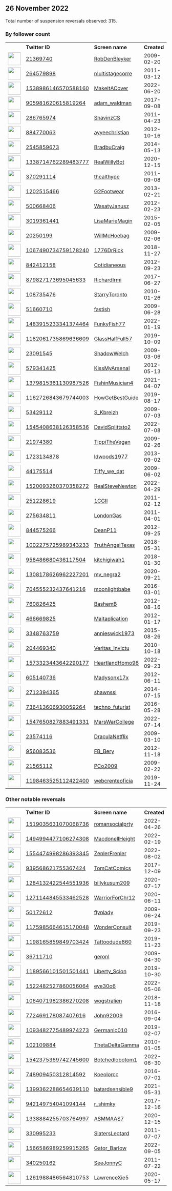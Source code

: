 
## 26 November 2022
Total number of suspension reversals observed: 315.

### By follower count
<table><tr><th></th><th align="left">Twitter ID</th><th align="left">Screen name</th>
<th align="left">Created</th><th align="left">Status</th><th align="left">Suspended</th><th align="left">Followers</th>
<tr><td><a href="https://pbs.twimg.com/profile_images/1651339334673416193/qsEiqNtB_normal.jpg"><img src="https://pbs.twimg.com/profile_images/1651339334673416193/qsEiqNtB_normal.jpg" width="40px" height="40px" align="center"/></a></td><td><a href="https://twitter.com/intent/user?user_id=21369740">21369740</a></td><td><a href="https://twitter.com/RobDenBleyker">RobDenBleyker</a></td><td>2009-02-20</td><td align="center"></td><td>2022-11-24</td><td>222378</td></tr>
<tr><td><a href="https://pbs.twimg.com/profile_images/642754901362241538/yITVsJ3I_normal.jpg"><img src="https://pbs.twimg.com/profile_images/642754901362241538/yITVsJ3I_normal.jpg" width="40px" height="40px" align="center"/></a></td><td><a href="https://twitter.com/intent/user?user_id=264579898">264579898</a></td><td><a href="https://twitter.com/multistagecorre">multistagecorre</a></td><td>2011-03-12</td><td align="center"></td><td></td><td>67119</td></tr>
<tr><td><a href="https://pbs.twimg.com/profile_images/1607789415308328960/5DtPoFB3_normal.jpg"><img src="https://pbs.twimg.com/profile_images/1607789415308328960/5DtPoFB3_normal.jpg" width="40px" height="40px" align="center"/></a></td><td><a href="https://twitter.com/intent/user?user_id=1538986146570588160">1538986146570588160</a></td><td><a href="https://twitter.com/MakeItACover">MakeItACover</a></td><td>2022-06-20</td><td align="center"></td><td>2022-11-22</td><td>53989</td></tr>
<tr><td><a href="https://pbs.twimg.com/profile_images/1286554352161873921/d2r_AoT5_normal.jpg"><img src="https://pbs.twimg.com/profile_images/1286554352161873921/d2r_AoT5_normal.jpg" width="40px" height="40px" align="center"/></a></td><td><a href="https://twitter.com/intent/user?user_id=905981620615819264">905981620615819264</a></td><td><a href="https://twitter.com/adam_waldman">adam_waldman</a></td><td>2017-09-08</td><td align="center"></td><td></td><td>39675</td></tr>
<tr><td><a href="https://pbs.twimg.com/profile_images/1407683022346985476/BQVv-6MQ_normal.jpg"><img src="https://pbs.twimg.com/profile_images/1407683022346985476/BQVv-6MQ_normal.jpg" width="40px" height="40px" align="center"/></a></td><td><a href="https://twitter.com/intent/user?user_id=286765974">286765974</a></td><td><a href="https://twitter.com/ShavinzCS">ShavinzCS</a></td><td>2011-04-23</td><td align="center"></td><td></td><td>33794</td></tr>
<tr><td><a href="https://pbs.twimg.com/profile_images/1599333874886012930/SC_J5Z4G_normal.jpg"><img src="https://pbs.twimg.com/profile_images/1599333874886012930/SC_J5Z4G_normal.jpg" width="40px" height="40px" align="center"/></a></td><td><a href="https://twitter.com/intent/user?user_id=884770063">884770063</a></td><td><a href="https://twitter.com/ayyeechristian">ayyeechristian</a></td><td>2012-10-16</td><td align="center"></td><td></td><td>33226</td></tr>
<tr><td><a href="https://pbs.twimg.com/profile_images/1199182316029001729/xKv8KGLx_normal.jpg"><img src="https://pbs.twimg.com/profile_images/1199182316029001729/xKv8KGLx_normal.jpg" width="40px" height="40px" align="center"/></a></td><td><a href="https://twitter.com/intent/user?user_id=2545859673">2545859673</a></td><td><a href="https://twitter.com/BradbuCraig">BradbuCraig</a></td><td>2014-05-13</td><td align="center"></td><td></td><td>17314</td></tr>
<tr><td><a href="https://pbs.twimg.com/profile_images/1596139447069949954/cpDZN87D_normal.jpg"><img src="https://pbs.twimg.com/profile_images/1596139447069949954/cpDZN87D_normal.jpg" width="40px" height="40px" align="center"/></a></td><td><a href="https://twitter.com/intent/user?user_id=1338714762289483777">1338714762289483777</a></td><td><a href="https://twitter.com/RealWillyBot">RealWillyBot</a></td><td>2020-12-15</td><td align="center"></td><td>2022-11-07</td><td>14739</td></tr>
<tr><td><a href="https://pbs.twimg.com/profile_images/703296603222724609/caOq2IRz_normal.jpg"><img src="https://pbs.twimg.com/profile_images/703296603222724609/caOq2IRz_normal.jpg" width="40px" height="40px" align="center"/></a></td><td><a href="https://twitter.com/intent/user?user_id=370291114">370291114</a></td><td><a href="https://twitter.com/thealthype">thealthype</a></td><td>2011-09-08</td><td align="center"></td><td></td><td>13637</td></tr>
<tr><td><a href="https://pbs.twimg.com/profile_images/1484628385074532353/9yl57qLi_normal.jpg"><img src="https://pbs.twimg.com/profile_images/1484628385074532353/9yl57qLi_normal.jpg" width="40px" height="40px" align="center"/></a></td><td><a href="https://twitter.com/intent/user?user_id=1202515466">1202515466</a></td><td><a href="https://twitter.com/G2Footwear">G2Footwear</a></td><td>2013-02-21</td><td align="center"></td><td>2022-10-28</td><td>13489</td></tr>
<tr><td><a href="https://pbs.twimg.com/profile_images/1340726018219388935/j79Tn6iF_normal.jpg"><img src="https://pbs.twimg.com/profile_images/1340726018219388935/j79Tn6iF_normal.jpg" width="40px" height="40px" align="center"/></a></td><td><a href="https://twitter.com/intent/user?user_id=500668406">500668406</a></td><td><a href="https://twitter.com/WasatyJanusz">WasatyJanusz</a></td><td>2012-02-23</td><td align="center"></td><td>2022-08-19</td><td>9506</td></tr>
<tr><td><a href="https://pbs.twimg.com/profile_images/1596626722681749506/KLEyJuHa_normal.jpg"><img src="https://pbs.twimg.com/profile_images/1596626722681749506/KLEyJuHa_normal.jpg" width="40px" height="40px" align="center"/></a></td><td><a href="https://twitter.com/intent/user?user_id=3019361441">3019361441</a></td><td><a href="https://twitter.com/LisaMarieMagin">LisaMarieMagin</a></td><td>2015-02-05</td><td align="center"></td><td></td><td>9447</td></tr>
<tr><td><a href="https://pbs.twimg.com/profile_images/914541141680369664/d2M5K_Z7_normal.jpg"><img src="https://pbs.twimg.com/profile_images/914541141680369664/d2M5K_Z7_normal.jpg" width="40px" height="40px" align="center"/></a></td><td><a href="https://twitter.com/intent/user?user_id=20250199">20250199</a></td><td><a href="https://twitter.com/WillMcHoebag">WillMcHoebag</a></td><td>2009-02-06</td><td align="center">👋</td><td></td><td>9127</td></tr>
<tr><td><a href="https://pbs.twimg.com/profile_images/1103071536712433664/AwZpJA4D_normal.jpg"><img src="https://pbs.twimg.com/profile_images/1103071536712433664/AwZpJA4D_normal.jpg" width="40px" height="40px" align="center"/></a></td><td><a href="https://twitter.com/intent/user?user_id=1067490734759178240">1067490734759178240</a></td><td><a href="https://twitter.com/1776DrRick">1776DrRick</a></td><td>2018-11-27</td><td align="center"></td><td>2022-10-29</td><td>8708</td></tr>
<tr><td><a href="https://pbs.twimg.com/profile_images/1655265454397562880/KN6vDTKd_normal.jpg"><img src="https://pbs.twimg.com/profile_images/1655265454397562880/KN6vDTKd_normal.jpg" width="40px" height="40px" align="center"/></a></td><td><a href="https://twitter.com/intent/user?user_id=842412158">842412158</a></td><td><a href="https://twitter.com/Cotidianeous">Cotidianeous</a></td><td>2012-09-23</td><td align="center"></td><td></td><td>7989</td></tr>
<tr><td><a href="https://pbs.twimg.com/profile_images/1047202115888791553/O_saQ2A1_normal.jpg"><img src="https://pbs.twimg.com/profile_images/1047202115888791553/O_saQ2A1_normal.jpg" width="40px" height="40px" align="center"/></a></td><td><a href="https://twitter.com/intent/user?user_id=879827173695045633">879827173695045633</a></td><td><a href="https://twitter.com/RichardIrmi">RichardIrmi</a></td><td>2017-06-27</td><td align="center"></td><td></td><td>7334</td></tr>
<tr><td><a href="https://pbs.twimg.com/profile_images/1598316937196568576/5GpMtr3e_normal.jpg"><img src="https://pbs.twimg.com/profile_images/1598316937196568576/5GpMtr3e_normal.jpg" width="40px" height="40px" align="center"/></a></td><td><a href="https://twitter.com/intent/user?user_id=108735476">108735476</a></td><td><a href="https://twitter.com/StarryToronto">StarryToronto</a></td><td>2010-01-26</td><td align="center">🔒</td><td></td><td>7311</td></tr>
<tr><td><a href="https://pbs.twimg.com/profile_images/1642377382815318016/RupCklNI_normal.jpg"><img src="https://pbs.twimg.com/profile_images/1642377382815318016/RupCklNI_normal.jpg" width="40px" height="40px" align="center"/></a></td><td><a href="https://twitter.com/intent/user?user_id=51660710">51660710</a></td><td><a href="https://twitter.com/fastish">fastish</a></td><td>2009-06-28</td><td align="center"></td><td></td><td>6812</td></tr>
<tr><td><a href="https://pbs.twimg.com/profile_images/1659122723422113792/WwAIb4t4_normal.png"><img src="https://pbs.twimg.com/profile_images/1659122723422113792/WwAIb4t4_normal.png" width="40px" height="40px" align="center"/></a></td><td><a href="https://twitter.com/intent/user?user_id=1483915233341374464">1483915233341374464</a></td><td><a href="https://twitter.com/FunkyFish77">FunkyFish77</a></td><td>2022-01-19</td><td align="center"></td><td>2022-11-08</td><td>5368</td></tr>
<tr><td><a href="https://pbs.twimg.com/profile_images/1182281172346429440/Ue3hPL8W_normal.png"><img src="https://pbs.twimg.com/profile_images/1182281172346429440/Ue3hPL8W_normal.png" width="40px" height="40px" align="center"/></a></td><td><a href="https://twitter.com/intent/user?user_id=1182061735869636609">1182061735869636609</a></td><td><a href="https://twitter.com/GlassHalfFull57">GlassHalfFull57</a></td><td>2019-10-09</td><td align="center"></td><td>2022-10-29</td><td>5164</td></tr>
<tr><td><a href="https://pbs.twimg.com/profile_images/1331407769660919808/rSt8jlmr_normal.jpg"><img src="https://pbs.twimg.com/profile_images/1331407769660919808/rSt8jlmr_normal.jpg" width="40px" height="40px" align="center"/></a></td><td><a href="https://twitter.com/intent/user?user_id=23091545">23091545</a></td><td><a href="https://twitter.com/ShadowWelch">ShadowWelch</a></td><td>2009-03-06</td><td align="center"></td><td></td><td>4909</td></tr>
<tr><td><a href="https://pbs.twimg.com/profile_images/1607503563332222976/9heJBE9K_normal.jpg"><img src="https://pbs.twimg.com/profile_images/1607503563332222976/9heJBE9K_normal.jpg" width="40px" height="40px" align="center"/></a></td><td><a href="https://twitter.com/intent/user?user_id=579341425">579341425</a></td><td><a href="https://twitter.com/KissMyArsenaI">KissMyArsenaI</a></td><td>2012-05-13</td><td align="center"></td><td></td><td>4776</td></tr>
<tr><td><a href="https://pbs.twimg.com/profile_images/1379852481098883082/WK7smVxV_normal.jpg"><img src="https://pbs.twimg.com/profile_images/1379852481098883082/WK7smVxV_normal.jpg" width="40px" height="40px" align="center"/></a></td><td><a href="https://twitter.com/intent/user?user_id=1379815361130987526">1379815361130987526</a></td><td><a href="https://twitter.com/FishinMusician4">FishinMusician4</a></td><td>2021-04-07</td><td align="center"></td><td>2022-10-01</td><td>4619</td></tr>
<tr><td><a href="https://pbs.twimg.com/profile_images/1358890307195183108/47zDCjox_normal.jpg"><img src="https://pbs.twimg.com/profile_images/1358890307195183108/47zDCjox_normal.jpg" width="40px" height="40px" align="center"/></a></td><td><a href="https://twitter.com/intent/user?user_id=1162726843679744003">1162726843679744003</a></td><td><a href="https://twitter.com/HowGetBestGuide">HowGetBestGuide</a></td><td>2019-08-17</td><td align="center"></td><td>2022-10-28</td><td>4524</td></tr>
<tr><td><a href="https://pbs.twimg.com/profile_images/1239195833159102464/v76co4vv_normal.jpg"><img src="https://pbs.twimg.com/profile_images/1239195833159102464/v76co4vv_normal.jpg" width="40px" height="40px" align="center"/></a></td><td><a href="https://twitter.com/intent/user?user_id=53429112">53429112</a></td><td><a href="https://twitter.com/S_Kbreizh">S_Kbreizh</a></td><td>2009-07-03</td><td align="center"></td><td></td><td>4257</td></tr>
<tr><td><a href="https://pbs.twimg.com/profile_images/1545415175788011520/g2zu5Fg4_normal.jpg"><img src="https://pbs.twimg.com/profile_images/1545415175788011520/g2zu5Fg4_normal.jpg" width="40px" height="40px" align="center"/></a></td><td><a href="https://twitter.com/intent/user?user_id=1545408638126358536">1545408638126358536</a></td><td><a href="https://twitter.com/DavidSplittsto2">DavidSplittsto2</a></td><td>2022-07-08</td><td align="center"></td><td>2022-07-30</td><td>3795</td></tr>
<tr><td><a href="https://pbs.twimg.com/profile_images/1644577132285132801/ZBnINwAQ_normal.jpg"><img src="https://pbs.twimg.com/profile_images/1644577132285132801/ZBnINwAQ_normal.jpg" width="40px" height="40px" align="center"/></a></td><td><a href="https://twitter.com/intent/user?user_id=21974380">21974380</a></td><td><a href="https://twitter.com/TippiTheVegan">TippiTheVegan</a></td><td>2009-02-26</td><td align="center"></td><td></td><td>3759</td></tr>
<tr><td><a href="https://pbs.twimg.com/profile_images/1343179278414979073/nAOjn-ap_normal.jpg"><img src="https://pbs.twimg.com/profile_images/1343179278414979073/nAOjn-ap_normal.jpg" width="40px" height="40px" align="center"/></a></td><td><a href="https://twitter.com/intent/user?user_id=1723134878">1723134878</a></td><td><a href="https://twitter.com/ldwoods1977">ldwoods1977</a></td><td>2013-09-02</td><td align="center"></td><td>2022-10-29</td><td>3750</td></tr>
<tr><td><a href="https://pbs.twimg.com/profile_images/1655750412840976384/FW6eOmWQ_normal.jpg"><img src="https://pbs.twimg.com/profile_images/1655750412840976384/FW6eOmWQ_normal.jpg" width="40px" height="40px" align="center"/></a></td><td><a href="https://twitter.com/intent/user?user_id=44175514">44175514</a></td><td><a href="https://twitter.com/Tiffy_we_dat">Tiffy_we_dat</a></td><td>2009-06-02</td><td align="center"></td><td></td><td>3265</td></tr>
<tr><td><a href="https://pbs.twimg.com/profile_images/1639598162930180098/4uExXwP-_normal.jpg"><img src="https://pbs.twimg.com/profile_images/1639598162930180098/4uExXwP-_normal.jpg" width="40px" height="40px" align="center"/></a></td><td><a href="https://twitter.com/intent/user?user_id=1520093260370358272">1520093260370358272</a></td><td><a href="https://twitter.com/RealSteveNewton">RealSteveNewton</a></td><td>2022-04-29</td><td align="center"></td><td>2022-11-20</td><td>3223</td></tr>
<tr><td><a href="https://pbs.twimg.com/profile_images/1641961443615539200/IDUanid0_normal.jpg"><img src="https://pbs.twimg.com/profile_images/1641961443615539200/IDUanid0_normal.jpg" width="40px" height="40px" align="center"/></a></td><td><a href="https://twitter.com/intent/user?user_id=251228619">251228619</a></td><td><a href="https://twitter.com/1CGII">1CGII</a></td><td>2011-02-12</td><td align="center">🔒</td><td></td><td>3133</td></tr>
<tr><td><a href="https://pbs.twimg.com/profile_images/1660974918626942977/H7plxBRV_normal.jpg"><img src="https://pbs.twimg.com/profile_images/1660974918626942977/H7plxBRV_normal.jpg" width="40px" height="40px" align="center"/></a></td><td><a href="https://twitter.com/intent/user?user_id=275634811">275634811</a></td><td><a href="https://twitter.com/LondonGas">LondonGas</a></td><td>2011-04-01</td><td align="center"></td><td></td><td>3047</td></tr>
<tr><td><a href="https://pbs.twimg.com/profile_images/2904655543/79d7c7cc9cfd789477c1105aba100cf3_normal.jpeg"><img src="https://pbs.twimg.com/profile_images/2904655543/79d7c7cc9cfd789477c1105aba100cf3_normal.jpeg" width="40px" height="40px" align="center"/></a></td><td><a href="https://twitter.com/intent/user?user_id=844575266">844575266</a></td><td><a href="https://twitter.com/DeanP11">DeanP11</a></td><td>2012-09-25</td><td align="center"></td><td></td><td>2871</td></tr>
<tr><td><a href="https://pbs.twimg.com/profile_images/1008868816988672000/7b-VgP9-_normal.jpg"><img src="https://pbs.twimg.com/profile_images/1008868816988672000/7b-VgP9-_normal.jpg" width="40px" height="40px" align="center"/></a></td><td><a href="https://twitter.com/intent/user?user_id=1002275725989343233">1002275725989343233</a></td><td><a href="https://twitter.com/TruthAngelTexas">TruthAngelTexas</a></td><td>2018-05-31</td><td align="center"></td><td>2022-10-29</td><td>2709</td></tr>
<tr><td><a href="https://pbs.twimg.com/profile_images/1651711202085445632/N746MboE_normal.jpg"><img src="https://pbs.twimg.com/profile_images/1651711202085445632/N746MboE_normal.jpg" width="40px" height="40px" align="center"/></a></td><td><a href="https://twitter.com/intent/user?user_id=958486680436117504">958486680436117504</a></td><td><a href="https://twitter.com/kitchigiwah1">kitchigiwah1</a></td><td>2018-01-30</td><td align="center"></td><td></td><td>2694</td></tr>
<tr><td><a href="https://pbs.twimg.com/profile_images/1565200216176967681/u0KD-rtq_normal.jpg"><img src="https://pbs.twimg.com/profile_images/1565200216176967681/u0KD-rtq_normal.jpg" width="40px" height="40px" align="center"/></a></td><td><a href="https://twitter.com/intent/user?user_id=1308178626962227201">1308178626962227201</a></td><td><a href="https://twitter.com/mv_negra2">mv_negra2</a></td><td>2020-09-21</td><td align="center"></td><td>2022-11-05</td><td>2334</td></tr>
<tr><td><a href="https://pbs.twimg.com/profile_images/1596946230965420032/3IQR4tCU_normal.jpg"><img src="https://pbs.twimg.com/profile_images/1596946230965420032/3IQR4tCU_normal.jpg" width="40px" height="40px" align="center"/></a></td><td><a href="https://twitter.com/intent/user?user_id=704555232437641216">704555232437641216</a></td><td><a href="https://twitter.com/moonIightbabe">moonIightbabe</a></td><td>2016-03-01</td><td align="center">🔒</td><td></td><td>2291</td></tr>
<tr><td><a href="https://pbs.twimg.com/profile_images/822400330285641728/2WmudIuu_normal.jpg"><img src="https://pbs.twimg.com/profile_images/822400330285641728/2WmudIuu_normal.jpg" width="40px" height="40px" align="center"/></a></td><td><a href="https://twitter.com/intent/user?user_id=760826425">760826425</a></td><td><a href="https://twitter.com/BashemB">BashemB</a></td><td>2012-08-16</td><td align="center"></td><td></td><td>2274</td></tr>
<tr><td><a href="https://pbs.twimg.com/profile_images/1118906915793227777/fEfv8vzP_normal.png"><img src="https://pbs.twimg.com/profile_images/1118906915793227777/fEfv8vzP_normal.png" width="40px" height="40px" align="center"/></a></td><td><a href="https://twitter.com/intent/user?user_id=466669825">466669825</a></td><td><a href="https://twitter.com/Maltaplication">Maltaplication</a></td><td>2012-01-17</td><td align="center"></td><td></td><td>2205</td></tr>
<tr><td><a href="https://pbs.twimg.com/profile_images/966828502183022594/eXH3m3iV_normal.jpg"><img src="https://pbs.twimg.com/profile_images/966828502183022594/eXH3m3iV_normal.jpg" width="40px" height="40px" align="center"/></a></td><td><a href="https://twitter.com/intent/user?user_id=3348763759">3348763759</a></td><td><a href="https://twitter.com/annieswick1973">annieswick1973</a></td><td>2015-08-26</td><td align="center"></td><td></td><td>2095</td></tr>
<tr><td><a href="https://pbs.twimg.com/profile_images/1600186647794032640/r4q8NCUW_normal.jpg"><img src="https://pbs.twimg.com/profile_images/1600186647794032640/r4q8NCUW_normal.jpg" width="40px" height="40px" align="center"/></a></td><td><a href="https://twitter.com/intent/user?user_id=204469340">204469340</a></td><td><a href="https://twitter.com/Veritas_Invictu">Veritas_Invictu</a></td><td>2010-10-18</td><td align="center"></td><td></td><td>1994</td></tr>
<tr><td><a href="https://pbs.twimg.com/profile_images/1573858803723997185/VIisJB6l_normal.jpg"><img src="https://pbs.twimg.com/profile_images/1573858803723997185/VIisJB6l_normal.jpg" width="40px" height="40px" align="center"/></a></td><td><a href="https://twitter.com/intent/user?user_id=1573323443642290177">1573323443642290177</a></td><td><a href="https://twitter.com/HeartlandHomo96">HeartlandHomo96</a></td><td>2022-09-23</td><td align="center">🚫</td><td>2022-11-02</td><td>1885</td></tr>
<tr><td><a href="https://pbs.twimg.com/profile_images/1082547735281184768/tUcJFq81_normal.jpg"><img src="https://pbs.twimg.com/profile_images/1082547735281184768/tUcJFq81_normal.jpg" width="40px" height="40px" align="center"/></a></td><td><a href="https://twitter.com/intent/user?user_id=605140736">605140736</a></td><td><a href="https://twitter.com/Madysonx17x">Madysonx17x</a></td><td>2012-06-11</td><td align="center"></td><td></td><td>1842</td></tr>
<tr><td><a href="https://pbs.twimg.com/profile_images/1602114637050290176/Wy3He8-j_normal.jpg"><img src="https://pbs.twimg.com/profile_images/1602114637050290176/Wy3He8-j_normal.jpg" width="40px" height="40px" align="center"/></a></td><td><a href="https://twitter.com/intent/user?user_id=2712394365">2712394365</a></td><td><a href="https://twitter.com/shawnssi">shawnssi</a></td><td>2014-07-15</td><td align="center"></td><td></td><td>1767</td></tr>
<tr><td><a href="https://pbs.twimg.com/profile_images/977195412338692097/lky0ioWm_normal.jpg"><img src="https://pbs.twimg.com/profile_images/977195412338692097/lky0ioWm_normal.jpg" width="40px" height="40px" align="center"/></a></td><td><a href="https://twitter.com/intent/user?user_id=736413606930059264">736413606930059264</a></td><td><a href="https://twitter.com/techno_futurist">techno_futurist</a></td><td>2016-05-28</td><td align="center"></td><td></td><td>1763</td></tr>
<tr><td><a href="https://pbs.twimg.com/profile_images/1618014593275826176/3D4KObZy_normal.jpg"><img src="https://pbs.twimg.com/profile_images/1618014593275826176/3D4KObZy_normal.jpg" width="40px" height="40px" align="center"/></a></td><td><a href="https://twitter.com/intent/user?user_id=1547650827883491331">1547650827883491331</a></td><td><a href="https://twitter.com/MarsWarCollege">MarsWarCollege</a></td><td>2022-07-14</td><td align="center"></td><td>2022-11-22</td><td>1761</td></tr>
<tr><td><a href="https://pbs.twimg.com/profile_images/1609499305521606657/Y_ViqVF-_normal.jpg"><img src="https://pbs.twimg.com/profile_images/1609499305521606657/Y_ViqVF-_normal.jpg" width="40px" height="40px" align="center"/></a></td><td><a href="https://twitter.com/intent/user?user_id=23574116">23574116</a></td><td><a href="https://twitter.com/DraculaNetflix">DraculaNetflix</a></td><td>2009-03-10</td><td align="center">🔒</td><td></td><td>1741</td></tr>
<tr><td><a href="https://pbs.twimg.com/profile_images/1557791034431737857/8zWTanua_normal.jpg"><img src="https://pbs.twimg.com/profile_images/1557791034431737857/8zWTanua_normal.jpg" width="40px" height="40px" align="center"/></a></td><td><a href="https://twitter.com/intent/user?user_id=956083536">956083536</a></td><td><a href="https://twitter.com/FB_Bery">FB_Bery</a></td><td>2012-11-18</td><td align="center"></td><td>2022-11-08</td><td>1701</td></tr>
<tr><td><a href="https://pbs.twimg.com/profile_images/866051954442731521/S0StIfHv_normal.jpg"><img src="https://pbs.twimg.com/profile_images/866051954442731521/S0StIfHv_normal.jpg" width="40px" height="40px" align="center"/></a></td><td><a href="https://twitter.com/intent/user?user_id=21565112">21565112</a></td><td><a href="https://twitter.com/PCo2009">PCo2009</a></td><td>2009-02-22</td><td align="center"></td><td></td><td>1663</td></tr>
<tr><td><a href="https://pbs.twimg.com/profile_images/1343058297671323648/etRjCuj2_normal.jpg"><img src="https://pbs.twimg.com/profile_images/1343058297671323648/etRjCuj2_normal.jpg" width="40px" height="40px" align="center"/></a></td><td><a href="https://twitter.com/intent/user?user_id=1198463525112422400">1198463525112422400</a></td><td><a href="https://twitter.com/webcrenteoficia">webcrenteoficia</a></td><td>2019-11-24</td><td align="center"></td><td>2022-07-26</td><td>1653</td></tr>
</table>

### Other notable reversals
<table><tr><th></th><th align="left">Twitter ID</th><th align="left">Screen name</th>
<th align="left">Created</th><th align="left">Status</th><th align="left">Suspended</th><th align="left">Followers</th>
<tr><td><a href="https://pbs.twimg.com/profile_images/1586060233503285249/uXoWwpLN_normal.jpg"><img src="https://pbs.twimg.com/profile_images/1586060233503285249/uXoWwpLN_normal.jpg" width="40px" height="40px" align="center"/></a></td><td><a href="https://twitter.com/intent/user?user_id=1519035631070068736">1519035631070068736</a></td><td><a href="https://twitter.com/romansocialprty">romansocialprty</a></td><td>2022-04-26</td><td align="center">🚫</td><td>2022-10-29</td><td>458</td></tr>
<tr><td><a href="https://pbs.twimg.com/profile_images/1499548979360583680/EMzKWNiV_normal.jpg"><img src="https://pbs.twimg.com/profile_images/1499548979360583680/EMzKWNiV_normal.jpg" width="40px" height="40px" align="center"/></a></td><td><a href="https://twitter.com/intent/user?user_id=1494994477106274308">1494994477106274308</a></td><td><a href="https://twitter.com/MacdonellHeight">MacdonellHeight</a></td><td>2022-02-19</td><td align="center"></td><td>2022-11-02</td><td>17</td></tr>
<tr><td><a href="https://pbs.twimg.com/profile_images/1596095277202546688/_4Xb_4GO_normal.jpg"><img src="https://pbs.twimg.com/profile_images/1596095277202546688/_4Xb_4GO_normal.jpg" width="40px" height="40px" align="center"/></a></td><td><a href="https://twitter.com/intent/user?user_id=1554474998286393345">1554474998286393345</a></td><td><a href="https://twitter.com/ZenlerFrenler">ZenlerFrenler</a></td><td>2022-08-02</td><td align="center">🚫</td><td>2022-11-01</td><td>293</td></tr>
<tr><td><a href="https://pbs.twimg.com/profile_images/968519614115192832/jyJOoEOC_normal.jpg"><img src="https://pbs.twimg.com/profile_images/968519614115192832/jyJOoEOC_normal.jpg" width="40px" height="40px" align="center"/></a></td><td><a href="https://twitter.com/intent/user?user_id=939568621755367424">939568621755367424</a></td><td><a href="https://twitter.com/TomCatComics">TomCatComics</a></td><td>2017-12-09</td><td align="center"></td><td>2022-03-16</td><td>17</td></tr>
<tr><td><a href="https://pbs.twimg.com/profile_images/1285967307513061376/qdkpqK25_normal.jpg"><img src="https://pbs.twimg.com/profile_images/1285967307513061376/qdkpqK25_normal.jpg" width="40px" height="40px" align="center"/></a></td><td><a href="https://twitter.com/intent/user?user_id=1284132422544551936">1284132422544551936</a></td><td><a href="https://twitter.com/billykusum209">billykusum209</a></td><td>2020-07-17</td><td align="center"></td><td>2022-10-20</td><td>1400</td></tr>
<tr><td><a href="https://pbs.twimg.com/profile_images/1271148933406953474/teLp04TS_normal.jpg"><img src="https://pbs.twimg.com/profile_images/1271148933406953474/teLp04TS_normal.jpg" width="40px" height="40px" align="center"/></a></td><td><a href="https://twitter.com/intent/user?user_id=1271144845533462528">1271144845533462528</a></td><td><a href="https://twitter.com/WarriorForChr12">WarriorForChr12</a></td><td>2020-06-11</td><td align="center"></td><td>2022-10-29</td><td>430</td></tr>
<tr><td><a href="https://pbs.twimg.com/profile_images/1656402930201706496/ArK2-gkm_normal.jpg"><img src="https://pbs.twimg.com/profile_images/1656402930201706496/ArK2-gkm_normal.jpg" width="40px" height="40px" align="center"/></a></td><td><a href="https://twitter.com/intent/user?user_id=50172612">50172612</a></td><td><a href="https://twitter.com/flynlady">flynlady</a></td><td>2009-06-24</td><td align="center"></td><td>2022-03-25</td><td>302</td></tr>
<tr><td><a href="https://pbs.twimg.com/profile_images/1659571079692574721/YPNwl2f1_normal.jpg"><img src="https://pbs.twimg.com/profile_images/1659571079692574721/YPNwl2f1_normal.jpg" width="40px" height="40px" align="center"/></a></td><td><a href="https://twitter.com/intent/user?user_id=1175985664615170048">1175985664615170048</a></td><td><a href="https://twitter.com/WonderConsult">WonderConsult</a></td><td>2019-09-23</td><td align="center"></td><td>2022-08-21</td><td>400</td></tr>
<tr><td><a href="https://pbs.twimg.com/profile_images/1480704456090083328/4Us-sv5D_normal.jpg"><img src="https://pbs.twimg.com/profile_images/1480704456090083328/4Us-sv5D_normal.jpg" width="40px" height="40px" align="center"/></a></td><td><a href="https://twitter.com/intent/user?user_id=1198165859849703424">1198165859849703424</a></td><td><a href="https://twitter.com/Tattoodude860">Tattoodude860</a></td><td>2019-11-23</td><td align="center"></td><td>2022-10-29</td><td>1413</td></tr>
<tr><td><a href="https://pbs.twimg.com/profile_images/1540192482729811970/kYNRF57H_normal.jpg"><img src="https://pbs.twimg.com/profile_images/1540192482729811970/kYNRF57H_normal.jpg" width="40px" height="40px" align="center"/></a></td><td><a href="https://twitter.com/intent/user?user_id=36711710">36711710</a></td><td><a href="https://twitter.com/geronl">geronl</a></td><td>2009-04-30</td><td align="center"></td><td>2022-09-12</td><td>954</td></tr>
<tr><td><a href="https://pbs.twimg.com/profile_images/1189566212147167233/HgI6DyEz_normal.png"><img src="https://pbs.twimg.com/profile_images/1189566212147167233/HgI6DyEz_normal.png" width="40px" height="40px" align="center"/></a></td><td><a href="https://twitter.com/intent/user?user_id=1189566101501501441">1189566101501501441</a></td><td><a href="https://twitter.com/Liberty_Scion">Liberty_Scion</a></td><td>2019-10-30</td><td align="center"></td><td></td><td>143</td></tr>
<tr><td><a href="https://pbs.twimg.com/profile_images/1595210372662845446/DB1CqGTc_normal.jpg"><img src="https://pbs.twimg.com/profile_images/1595210372662845446/DB1CqGTc_normal.jpg" width="40px" height="40px" align="center"/></a></td><td><a href="https://twitter.com/intent/user?user_id=1522482527860056064">1522482527860056064</a></td><td><a href="https://twitter.com/eye30o6">eye30o6</a></td><td>2022-05-06</td><td align="center"></td><td>2022-11-23</td><td>2</td></tr>
<tr><td><a href="https://pbs.twimg.com/profile_images/1064073315617132545/VqaiQhO-_normal.jpg"><img src="https://pbs.twimg.com/profile_images/1064073315617132545/VqaiQhO-_normal.jpg" width="40px" height="40px" align="center"/></a></td><td><a href="https://twitter.com/intent/user?user_id=1064071982386270208">1064071982386270208</a></td><td><a href="https://twitter.com/wogstralien">wogstralien</a></td><td>2018-11-18</td><td align="center"></td><td>2022-07-05</td><td>906</td></tr>
<tr><td><a href="https://pbs.twimg.com/profile_images/814959457666928640/t_CguT29_normal.jpg"><img src="https://pbs.twimg.com/profile_images/814959457666928640/t_CguT29_normal.jpg" width="40px" height="40px" align="center"/></a></td><td><a href="https://twitter.com/intent/user?user_id=772469178087407616">772469178087407616</a></td><td><a href="https://twitter.com/John92009">John92009</a></td><td>2016-09-04</td><td align="center"></td><td></td><td>589</td></tr>
<tr><td><a href="https://pbs.twimg.com/profile_images/1294602530207535104/X5huplV8_normal.jpg"><img src="https://pbs.twimg.com/profile_images/1294602530207535104/X5huplV8_normal.jpg" width="40px" height="40px" align="center"/></a></td><td><a href="https://twitter.com/intent/user?user_id=1093482775489974273">1093482775489974273</a></td><td><a href="https://twitter.com/Germanic010">Germanic010</a></td><td>2019-02-07</td><td align="center"></td><td>2022-11-22</td><td>30</td></tr>
<tr><td><a href="https://pbs.twimg.com/profile_images/1487543901657481218/b-5PpWIv_normal.jpg"><img src="https://pbs.twimg.com/profile_images/1487543901657481218/b-5PpWIv_normal.jpg" width="40px" height="40px" align="center"/></a></td><td><a href="https://twitter.com/intent/user?user_id=102109884">102109884</a></td><td><a href="https://twitter.com/ThetaDeltaGamma">ThetaDeltaGamma</a></td><td>2010-01-05</td><td align="center"></td><td>2022-11-08</td><td>87</td></tr>
<tr><td><a href="https://pbs.twimg.com/profile_images/1545577851826540544/gILe92IX_normal.jpg"><img src="https://pbs.twimg.com/profile_images/1545577851826540544/gILe92IX_normal.jpg" width="40px" height="40px" align="center"/></a></td><td><a href="https://twitter.com/intent/user?user_id=1542375369742745600">1542375369742745600</a></td><td><a href="https://twitter.com/Botchedlobotom1">Botchedlobotom1</a></td><td>2022-06-30</td><td align="center">🚫</td><td>2022-11-01</td><td>23</td></tr>
<tr><td><a href="https://pbs.twimg.com/profile_images/1651676173724708872/9zz9Zu2C_normal.jpg"><img src="https://pbs.twimg.com/profile_images/1651676173724708872/9zz9Zu2C_normal.jpg" width="40px" height="40px" align="center"/></a></td><td><a href="https://twitter.com/intent/user?user_id=748909450312814592">748909450312814592</a></td><td><a href="https://twitter.com/Koeolorcc">Koeolorcc</a></td><td>2016-07-01</td><td align="center"></td><td>2022-11-08</td><td>40</td></tr>
<tr><td><a href="https://pbs.twimg.com/profile_images/1622640956418805761/GTrZsUr5_normal.jpg"><img src="https://pbs.twimg.com/profile_images/1622640956418805761/GTrZsUr5_normal.jpg" width="40px" height="40px" align="center"/></a></td><td><a href="https://twitter.com/intent/user?user_id=1399362288654639110">1399362288654639110</a></td><td><a href="https://twitter.com/batardsensible9">batardsensible9</a></td><td>2021-05-31</td><td align="center">🔒</td><td>2022-11-16</td><td>276</td></tr>
<tr><td><a href="https://pbs.twimg.com/profile_images/1525085015180296192/P8L7z5AK_normal.jpg"><img src="https://pbs.twimg.com/profile_images/1525085015180296192/P8L7z5AK_normal.jpg" width="40px" height="40px" align="center"/></a></td><td><a href="https://twitter.com/intent/user?user_id=942149754041094144">942149754041094144</a></td><td><a href="https://twitter.com/r_shimky">r_shimky</a></td><td>2017-12-16</td><td align="center"></td><td>2022-07-21</td><td>280</td></tr>
<tr><td><a href="https://pbs.twimg.com/profile_images/1566911397124050944/0cWofJMq_normal.jpg"><img src="https://pbs.twimg.com/profile_images/1566911397124050944/0cWofJMq_normal.jpg" width="40px" height="40px" align="center"/></a></td><td><a href="https://twitter.com/intent/user?user_id=1338884255703764997">1338884255703764997</a></td><td><a href="https://twitter.com/ASMMAAS7">ASMMAAS7</a></td><td>2020-12-15</td><td align="center">🔒</td><td>2022-11-12</td><td>0</td></tr>
<tr><td><a href="https://pbs.twimg.com/profile_images/1444254544/Me_normal.jpg"><img src="https://pbs.twimg.com/profile_images/1444254544/Me_normal.jpg" width="40px" height="40px" align="center"/></a></td><td><a href="https://twitter.com/intent/user?user_id=330995233">330995233</a></td><td><a href="https://twitter.com/SlatersLeotard">SlatersLeotard</a></td><td>2011-07-07</td><td align="center"></td><td></td><td>96</td></tr>
<tr><td><a href="https://pbs.twimg.com/profile_images/1596541350895304704/DfjFDCL7_normal.jpg"><img src="https://pbs.twimg.com/profile_images/1596541350895304704/DfjFDCL7_normal.jpg" width="40px" height="40px" align="center"/></a></td><td><a href="https://twitter.com/intent/user?user_id=1566586989259915265">1566586989259915265</a></td><td><a href="https://twitter.com/Gator_Barlow">Gator_Barlow</a></td><td>2022-09-05</td><td align="center">🚫</td><td>2022-10-20</td><td>287</td></tr>
<tr><td><a href="https://pbs.twimg.com/profile_images/1564400688477642759/4FokCTDg_normal.jpg"><img src="https://pbs.twimg.com/profile_images/1564400688477642759/4FokCTDg_normal.jpg" width="40px" height="40px" align="center"/></a></td><td><a href="https://twitter.com/intent/user?user_id=340250162">340250162</a></td><td><a href="https://twitter.com/SeeJonnyC">SeeJonnyC</a></td><td>2011-07-22</td><td align="center"></td><td>2022-11-08</td><td>10</td></tr>
<tr><td><a href="https://pbs.twimg.com/profile_images/1543986239216427008/Z6WjnGKG_normal.jpg"><img src="https://pbs.twimg.com/profile_images/1543986239216427008/Z6WjnGKG_normal.jpg" width="40px" height="40px" align="center"/></a></td><td><a href="https://twitter.com/intent/user?user_id=1261988486564810753">1261988486564810753</a></td><td><a href="https://twitter.com/LawrenceXie5">LawrenceXie5</a></td><td>2020-05-17</td><td align="center"></td><td>2022-11-08</td><td>154</td></tr>
</table>
